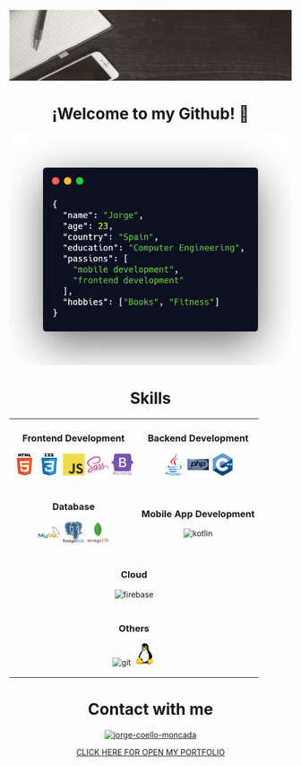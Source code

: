![Hi everyone!](https://github.com/JorgeCoello97/JorgeCoello97/raw/main/assets/banner.gif)
<h1 align="center">¡Welcome to my Github! &#128640; </h1>

<img style="margin: 0 auto;pointer-events: none;" src="https://raw.githubusercontent.com/JorgeCoello97/JorgeCoello97/main/assets/carbon.png"/>
<h1 align="center">Skills</h1>
<table align="center">
  <tr>
    <td>
      <h3 align="center">Frontend Development</h3>
      <p align="center"> 
        <img src="https://raw.githubusercontent.com/devicons/devicon/master/icons/html5/html5-original-wordmark.svg" alt="html5" width="40" height="40"/>
        <img src="https://raw.githubusercontent.com/devicons/devicon/master/icons/css3/css3-original-wordmark.svg" alt="css3" width="40" height="40"/>
        <img src="https://raw.githubusercontent.com/devicons/devicon/master/icons/javascript/javascript-original.svg" alt="javascript" width="40" height="40"/>
        <img src="https://raw.githubusercontent.com/devicons/devicon/master/icons/sass/sass-original.svg" alt="sass" width="40" height="40"/>
        <img src="https://raw.githubusercontent.com/devicons/devicon/master/icons/bootstrap/bootstrap-plain-wordmark.svg" alt="bootstrap" width="40" height="40"/>
      </p>
    </td>
    <td>
      <h3 align="center">Backend Development</h3>
      <p align="center"> 
        <img src="https://raw.githubusercontent.com/devicons/devicon/master/icons/java/java-original.svg" alt="java" width="40" height="40"/>
        <img src="https://raw.githubusercontent.com/devicons/devicon/master/icons/php/php-original.svg" alt="php" width="40" height="40"/>
        <img src="https://raw.githubusercontent.com/devicons/devicon/master/icons/cplusplus/cplusplus-original.svg" alt="cplusplus" width="40" height="40"/>
      </p>
    </td>
  </tr>
  <tr>
    <td>
      <h3 align="center">Database</h3>
      <p align="center">
        <img src="https://raw.githubusercontent.com/devicons/devicon/master/icons/mysql/mysql-original-wordmark.svg" alt="mysql" width="40" height="40"/>
        <img src="https://raw.githubusercontent.com/devicons/devicon/master/icons/postgresql/postgresql-original-wordmark.svg" alt="postgresql" width="40" height="40"/>
        <img src="https://raw.githubusercontent.com/devicons/devicon/master/icons/mongodb/mongodb-original-wordmark.svg" alt="mongodb" width="40" height="40"/>
      </p>
    </td>
    <td>
      <h3 align="center">Mobile App Development</h3>
      <p align="center"> 
        <img src="https://www.vectorlogo.zone/logos/kotlinlang/kotlinlang-icon.svg" alt="kotlin" width="40" height="40"/>
      </p>
    </td>
  </tr>
  <tr>
    <td colspan="2">
      <h3 align="center">Cloud</h3>
      <p align="center"> 
        <img src="https://www.vectorlogo.zone/logos/firebase/firebase-icon.svg" alt="firebase" width="40" height="40"/>
      </p>
    </td>
  </tr>
  <tr>
    <td colspan="2">
      <h3 align="center">Others</h3>
      <p align="center"> 
        <img src="https://www.vectorlogo.zone/logos/git-scm/git-scm-icon.svg" alt="git" width="40" height="40"/>
        <img src="https://raw.githubusercontent.com/devicons/devicon/master/icons/linux/linux-original.svg" alt="linux" width="40" height="40"/>
      </p>
    </td>
  </tr>
</table>

<h1 align="center">Contact with me</h3>
<p align="center">
<a href="https://linkedin.com/in/jorge-coello-moncada" target="_blank"><img align="center" src="https://raw.githubusercontent.com/rahuldkjain/github-profile-readme-generator/master/src/images/icons/Social/linked-in-alt.svg" alt="jorge-coello-moncada" height="30" width="40" /></a>
</p>
<p align="center"><a href="https://jorgecoello97.github.io/Portfolio/">CLICK HERE FOR OPEN MY PORTFOLIO</a></p>
